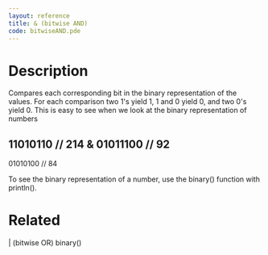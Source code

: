 ```yaml
---
layout: reference
title: & (bitwise AND)
code: bitwiseAND.pde
---
```


# Description

Compares each corresponding bit in the binary representation of the values. For each comparison two 1's yield 1, 1 and 0 yield 0, and two 0's yield 0. This is easy to see when we look at the binary representation of numbers

  11010110  // 214
& 01011100  // 92
  --------
  01010100  // 84

To see the binary representation of a number, use the binary() function with println().

# Related

| (bitwise OR)
binary()
